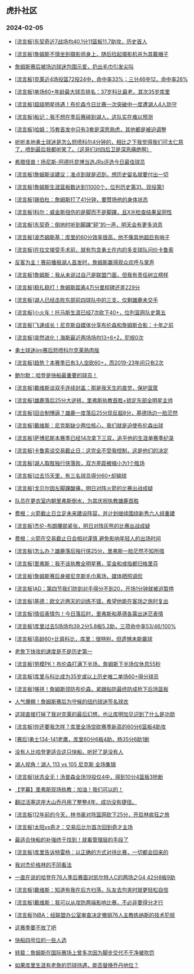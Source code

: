 ## 虎扑社区 
### 2024-02-05

+ [[流言板]东契奇近7战场均40.1分11篮板11.7助攻，历史首人](https://bbs.hupu.com/624626282.html)

+ [[流言板]詹姆斯不慎坐到摄影师身上，随后捡起摄影机并为其戴帽子](https://bbs.hupu.com/624625400.html)

+ [詹姆斯赛后被场边球迷包围示爱，扔出毛巾引发尖叫](https://bbs.hupu.com/624624733.html)

+ [[流言板]克莱近4场投篮72投24中，命中率33%；三分46中12，命中率26%](https://bbs.hupu.com/624626206.html)

+ [[流言板]单场60+年龄最大球员排名：37岁科比最老，其次35岁库里](https://bbs.hupu.com/624624920.html)

+ [[流言板]超级明星待遇！布伦森今日比赛一次突破中一度遭湖人4人防守](https://bbs.hupu.com/624624428.html)

+ [[流言板]船记：我不想在季后赛碰到湖人，这队实在难以预测](https://bbs.hupu.com/624621854.html)

+ [[流言板]哈姆：15套首发中只有3套是深思熟虑，其他都是被迫调整](https://bbs.hupu.com/624624376.html)

+ [听听本地勇士球迷是怎么怒喷科尔4分钟的，相比之下我觉得我们可太仁慈了，喷到最后我都听笑了。（这哥们对四后卫是深恶痛绝啊）](https://bbs.hupu.com/624620808.html)

+ [希腊怪兽！扬尼斯-阿德托昆博当选JRs评选今日最佳球员](https://bbs.hupu.com/624622882.html)

+ [[流言板]詹姆斯谈建议：准点到就是迟到，想历史留名就要付出一切](https://bbs.hupu.com/624619916.html)

+ [[流言板]詹姆斯生涯篮板数达到11000个，位列历史第31、现役第1](https://bbs.hupu.com/624621780.html)

+ [[流言板]锡伯杜：詹姆斯打了41分钟，要赞扬他的身体状态](https://bbs.hupu.com/624620384.html)

+ [[流言板]科尔：威金斯扭伤的是脚而不是脚踝，且X光检查结果呈阴性](https://bbs.hupu.com/624626150.html)

+ [[流言板]东契奇：倒地时听到脚踝“砰”的一声，明天会有更多消息](https://bbs.hupu.com/624619697.html)

+ [[流言板]波杰姆斯基：库里的60分效率很高，他不像其他超巨有哨子](https://bbs.hupu.com/624617924.html)

+ [[流言板]在拉文接受手术前，就有包含勇士在内的多支球队问价卡鲁索](https://bbs.hupu.com/624626416.html)

+ [反客为主！赛前播报湖人首发时，詹姆斯赢得观众欢呼与掌声](https://bbs.hupu.com/624619556.html)

+ [[流言板]詹姆斯：我从未说过自己是联盟门面，但我有责任树立榜样](https://bbs.hupu.com/624619354.html)

+ [[流言板]稳扎稳打！詹姆斯距离4万分里程碑还差229分](https://bbs.hupu.com/624619221.html)

+ [[流言板]湖人已经击败东部前四球队中的三支，仅剩雄鹿未交手](https://bbs.hupu.com/624618900.html)

+ [[流言板]小火车！托马斯生涯已经7次砍下40+，位列篮网队史第五](https://bbs.hupu.com/624622157.html)

+ [[流言板]飞速成长！尼克斯自媒体分享布伦森和詹姆斯合影：十年之前](https://bbs.hupu.com/624621399.html)

+ [[流言板]突然进化！海斯最近两场场均13+6+2，犯规0次](https://bbs.hupu.com/624621226.html)

+ [勇士球迷jim赛后怒喷科尔克莱熟肉版](https://bbs.hupu.com/624622215.html)

+ [[流言板]趋势？本赛季已有3人空砍60+，而2019-23年间只有2次](https://bbs.hupu.com/624622290.html)

+ [鲍尔默：哈登是快船最重要的球员！](https://bbs.hupu.com/624622149.html)

+ [[流言板]戴维斯谈双手连续封盖：那是我天生的直觉，保护篮筐](https://bbs.hupu.com/624623822.html)

+ [[流言板]雄鹿落后25分大逆转，里弗斯执教首胜+锁定东部全明星主帅](https://bbs.hupu.com/624616827.html)

+ [[流言板]回合制懵逼？雄鹿一度落后25分现反超8分，基德场边一脸茫然](https://bbs.hupu.com/624615003.html)

+ [[流言板]戴维斯：尼克斯缺少两位核心，我们就是迫使布伦森出球](https://bbs.hupu.com/624622560.html)

+ [[流言板]萨博尼斯本赛季已经14次拿下三双，追平他的生涯单赛季纪录](https://bbs.hupu.com/624626295.html)

+ [[流言板]卡鲁索谈交易截止日：这完全不受我控制，这是他们的决定](https://bbs.hupu.com/624625922.html)

+ [[流言板]湖人取胜独行侠落败，双方差距被缩小为1个胜场](https://bbs.hupu.com/624618837.html)

+ [[流言板]过去15天里，有三名球员得分60+却输球](https://bbs.hupu.com/624618276.html)

+ [[流言板]戈贝尔因左脚踝酸痛，明日对阵火箭的比赛出战成疑](https://bbs.hupu.com/624625841.html)

+ [队员在更衣室内朝里弗斯倒水，为其庆祝执教雄鹿首胜](https://bbs.hupu.com/624618198.html)

+ [费根：火箭截止日立足未来建设阵容，并计划继续围绕新秀六人组重建](https://bbs.hupu.com/624618628.html)

+ [[流言板]杰伦-布朗腰部紧张，明日对阵灰熊的比赛出战成疑](https://bbs.hupu.com/624625742.html)

+ [费根：火箭在交易截止日会相对谨慎 避免影响年轻人的出场时间](https://bbs.hupu.com/624622666.html)

+ [[流言板]怎么办？雄鹿落后独行侠25分，里弗斯一脸茫然不知所措](https://bbs.hupu.com/624612869.html)

+ [[流言板]里弗斯：我不该执教全明星赛，奖金和戒指都归格里芬](https://bbs.hupu.com/624617926.html)

+ [[流言板]詹姆斯赛后身披尼克斯毛巾离场，媒体晒照调侃](https://bbs.hupu.com/624617823.html)

+ [[流言板]AD：第四节我们防到对手得分不到20，开场1分钟就被迫暂停](https://bbs.hupu.com/624624003.html)

+ [[流言板]基德：欧文近两天的训练不错，希望他能在客场之旅时复出](https://bbs.hupu.com/624626006.html)

+ [[流言板]情侣表情包！今日落后时，里弗斯和基德各露出迷茫表情](https://bbs.hupu.com/624617623.html)

+ [[流言板]库里过去5场场均39.2分5.8板5.2助，三项命中率53/46/100%](https://bbs.hupu.com/624616958.html)

+ [[流言板]高龄60+比肩科比，库里：很特别，但遗憾未能赢球](https://bbs.hupu.com/624618027.html)

+ [老詹下快攻的速度是不是历史第一](https://bbs.hupu.com/624616633.html)

+ [[流言板]劳模PK！布伦森打满下半场，詹姆斯下半场仅休息55秒](https://bbs.hupu.com/624620222.html)

+ [[流言板]库里与科比成为35岁或以上历史唯二单场60+得分球员](https://bbs.hupu.com/624615451.html)

+ [[流言板]够拼！詹姆斯领防布伦森，紧跟贴防最终防成抢下后场篮板](https://bbs.hupu.com/624616271.html)

+ [人气爆棚！詹姆斯赛后为守候的纽约球迷签名球衣](https://bbs.hupu.com/624618236.html)

+ [这球直接打掉了我对克莱的最后幻想，也让库明加见识到了什么是功勋](https://bbs.hupu.com/624616669.html)

+ [[流言板]你还要我怎样？库里全场空砍赛季新高的60分6篮板4助攻](https://bbs.hupu.com/624615078.html)

+ [[赛后]勇士134-141老鹰，库里60分6板4助，杨35分6助1断](https://bbs.hupu.com/624614972.html)

+ [没有人比哈登更适合这只快船，听好了是没有人](https://bbs.hupu.com/624623744.html)

+ [湖人视角！湖人 113 vs 105 尼克斯 全场集锦](https://bbs.hupu.com/624617836.html)

+ [[流言板]状态全无！汤普森全场19投仅4中，得到10分4篮板3抢断](https://bbs.hupu.com/624615098.html)

+ [【字幕】里弗斯现场执教：加油！我们可以的！](https://bbs.hupu.com/624617683.html)

+ [翻过活塞这座大山乔丹用了整整4年，成功没有捷径。](https://bbs.hupu.com/624624997.html)

+ [[流言板]12年前的今天，林书豪对阵篮网砍下25分，开启林疯狂之旅](https://bbs.hupu.com/624627870.html)

+ [[流言板]太阳vs奇才：交易后比尔首次回到奇才主场](https://bbs.hupu.com/624627581.html)

+ [最适合快船的补强终于找到！就看管理层的手段了](https://bbs.hupu.com/624626575.html)

+ [[流言板]库里告诉特雷杨：以正确的方式对待比赛，一切都会回来的](https://bbs.hupu.com/624628645.html)

+ [我对杰伦格林的不同看法](https://bbs.hupu.com/624626839.html)

+ [一直在说的哈登在76人季后赛面对凯尔特人C的两场之G4 42分8板9助](https://bbs.hupu.com/624626344.html)

+ [[流言板]戴维斯：知道有我在后方扫荡，队友去包夹时就更轻松自信](https://bbs.hupu.com/624622346.html)

+ [[流言板]戴维斯：我可以从攻防两端影响比赛，不必非要得分才行](https://bbs.hupu.com/624622234.html)

+ [[流言板]NBA：经联盟办公室审查决定撤销76人主教练纳斯的技术犯规](https://bbs.hupu.com/624628714.html)

+ [这赛季要不放了吧](https://bbs.hupu.com/624628346.html)

+ [快船四号位的一些人选](https://bbs.hupu.com/624627792.html)

+ [转载：詹姆斯在国际赛场上曾多次因为脚步交代不干净被吹罚](https://bbs.hupu.com/624627168.html)

+ [如果库里生涯有老詹的罚球待遇，能否替换乔丹地位？](https://bbs.hupu.com/624626988.html)

